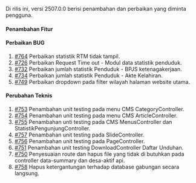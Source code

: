 Di rilis ini, versi 2507.0.0 berisi penambahan dan perbaikan yang diminta pengguna.

#### Penambahan Fitur



#### Perbaikan BUG

1. [#764](https://github.com/OpenSID/OpenKab/issues/764) Perbaikan statistik RTM tidak tampil.
2. [#726](https://github.com/OpenSID/OpenKab/issues/726) Perbaikan Request Time out - Modul data statistik penduduk.
3. [#732](https://github.com/OpenSID/OpenKab/issues/732) Perbaikan jumlah statistik Penduduk - BPJS ketenagakerjaan.
4. [#734](https://github.com/OpenSID/OpenKab/issues/734) Perbaikan jumlah statistik Penduduk - Akte Kelahiran.
5. [#749](https://github.com/OpenSID/OpenKab/issues/749) Perbaikan dropdown pada filter wilayah halaman website utama.

#### Perubahan Teknis

1. [#753](https://github.com/OpenSID/OpenKab/issues/753) Penambahan unit testing pada menu CMS CategoryController.
2. [#754](https://github.com/OpenSID/OpenKab/issues/754) Penambahan unit testing pada menu CMS ArticleController.
3. [#755](https://github.com/OpenSID/OpenKab/issues/755) Penambahan unti testing pada CMS MenusController dan StatistikPengunjungController.
4. [#757](https://github.com/OpenSID/OpenKab/issues/757) Penambahan unit testing pada SlideController.
5. [#756](https://github.com/OpenSID/OpenKab/issues/756) Penambahan unit testing pada PageController.
6. [#751](https://github.com/OpenSID/OpenKab/issues/751) Penambahan unit testing DownloadController Daftar Unduhan.
7. [#750](https://github.com/OpenSID/OpenKab/issues/750) Penyesuaian route dan hapus file yang tidak di butuhkan pada controller data-summary dan desa-aktif api.
8. [#758](https://github.com/OpenSID/OpenKab/issues/758) Hapus ketergantungan terhadap database gabungan secara langsung.